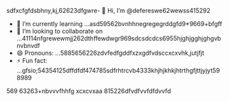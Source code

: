 sdfxcfgfdsbhny,kj,62623dfgwre- 👋 Hi, I’m @defereswe62wewss415292
- 🌱 I’m currently learning ...asd59562bvnhhnegregegrddgfd9*9669+bfgff
- 💞️ I’m looking to collaborate on ...41114nfgrewewmjj262dthffewdwgr969sdcsdcdcs6955hjghjgghjghgvbnvbnvdf
- 😄 Pronouns: ...5885656226zdvfedfgddfxzxgdfvdsccxcxvhk,jutjfjt
- ⚡ Fun fact: ...gfsio;54354125dffdfdf474785sdfrhtrcvb4333khjhjkhkjhtrthgfjttjyjyt598989
<!---fds45nghncxcxx
defereswe/defereswe is a ✨ special ✨ repository because its `README.md` (this6656 file) apfdpears on your GitHub profile.zx512
You can click the Preview link to take a look at your changes.58589566jmjsdds
--->
569
63263+nbvvvfhhfg
xcxcvxaa
815226dfvdfvvfdfdvvfd
